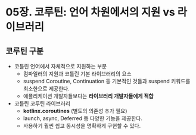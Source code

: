 # 05장. 코루틴: 언어 차원에서의 지원 vs 라이브러리

## 코루틴 구분

- 코틀린 언어에서 자체적으로 지원하는 부분
    - 컴파일러의 지원과 코틀린 기본 라이브러리의 요소
    - suspend Coroutine, Continuation 등 기본적인 것들과 suspend 키워드를 최소한으로 제공한다.
    - 애플리케이션 개발자들보다는 **라이브러리 개발자들에게 적합**
- 코틀린 코루틴 라이브러리
    - **kotlinx.coroutines** (별도의 의존성 추가 필요)
    - launch, async, Deferred 등 다양한 기능을 제공한다.
    - 사용하기 훨씬 쉽고 동시성을 명확하게 구현할 수 있다.
